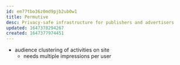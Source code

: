 ```yaml
---
id: em77tbo36z0md9pjb2ub0w1
title: Permutive
desc: Privacy-safe infrastructure for publishers and advertisers
updated: 1647378294267
created: 1647377974451
---
```



- audience clustering of activities on site
  - needs multiple impressions per user